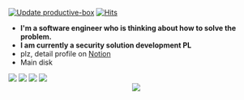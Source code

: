 [![Update
productive-box](https://github.com/Fhwang0926/productive-box/actions/workflows/schedule.yml/badge.svg)](https://github.com/Fhwang0926/productive-box/actions/workflows/schedule.yml)
[![Hits](https://hits.seeyoufarm.com/api/count/incr/badge.svg?url=https%3A%2F%2Fgithub.com%2FFhwang0926&count_bg=%2379C83D&title_bg=%23555555&icon=&icon_color=%23E7E7E7&title=hits&edge_flat=false)](https://hits.seeyoufarm.com)

* **I'm a software engineer who is thinking about how to solve the problem.**
* **I am currently a security solution development PL**
* plz, detail profile on [Notion](https://abalone-file-cbb.notion.site/Jerry-c61b2e6a46094747b411bad094c6f170?pvs=4 "notion profile")
* Main disk

<img src="https://img.shields.io/badge/VueJS-4FC08D?style=flat-square&logo=Vue.js&logoColor=white" />
<img src="https://img.shields.io/badge/Python-3766AB?style=flat-square&logo=Python&logoColor=white" />
<img src="https://img.shields.io/badge/NodeJS-339933?style=flat-square&logo=Node.js&logoColor=white">
<img src="https://img.shields.io/badge/.Net-512BD4?style=flat-square&logo=.Net&logoColor=white" />

<div style="text-align:center" align="center">

<img src="https://github-profile-summary-cards.vercel.app/api/cards/profile-details?username=Fhwang0926&theme=nord_dark" />
  <!-- <img style="display:inline;width:96%;" src="https://github-readme-streak-stats.herokuapp.com/?user=Fhwang0926&theme=tokyonight" /> -->

</div>

</p>

<!-- [![GitHub Streak](https://github-readme-streak-stats.herokuapp.com/?user=Fhwang0926&theme=tokyonight)](https://git.io/streak-stats) -->

</div>

<!-- <img align="center" src="https://github-profile-trophy.vercel.app/?username=Fhwang0926&theme=onedark&column=7"/> -->

<!-- <img align="center" src="https://github-readme-stats.vercel.app/api?username=Fhwang0926&theme=radical&show_icons=true&count_private=true&include_all_commits=true" /> -->
